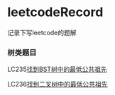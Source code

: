 # leetcodeRecord
记录下写leetcode的题解
### 树类题目
LC235[找到BST树中的最低公共祖先](/fundamental/Dfs/LowestCommonAncestorInBST.java)

LC236[找到二叉树中的最低公共祖先](/fundamental/Dfs/LowestCommonAncestor.java)